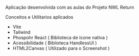 Aplicação desenvolvida com as aulas do Projeto NWL Return

Conceitos e Utilitarios aplicados
- Vite
- Tailwind
- Phospohr React ( Biblioteca de ícone nativa )
- Acessibilidade ( Biblioteca HandlessUI )
- HTML2Canvas ( Utilizado para o Screenshot )